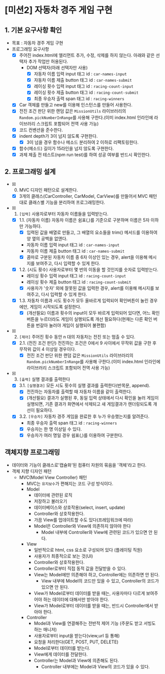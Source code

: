 # [미션2] 자동차 경주 게임 구현

## 1. 기본 요구사항 확인

- 목표 : 자동차 경주 게임 구현
- 프로그래밍 요구사항
  - [x] 주어진 index.html에 엘리먼트 추가, 수정, 삭제를 하지 않는다. 아래와 같은 선택자 추가 작업만 허용된다.
    - DOM 선택자(아래 선택자만 사용)
      - [x] 자동차 이름 입력 input 태그 id : `car-names-input`
      - [x] 자동차 이름 제출 button 태그 id : `car-names-submit`
      - [x] 레이싱 횟수 입력 input 태그 id : `racing-count-input`
      - [x] 레이싱 횟수 제출 button 태그 id : `racing-count-submit`
      - [x] 최종 우승자 출력 span 태그 id : `racing-winners`
  - [x] Car 객체를 만들고 new를 이용해 인스턴스를 만들어 사용한다.
  - [x] 전진 조건 판단 위한 랜덤 값은 `MissionUtils` 라이브러리의 `Random.pickNumberInRange`를 사용해 구한다.(이미 index.html 인라인에 라이브러리 스크립트 포함되어 전역 사용 가능)
  - [x] 코드 컨벤션을 준수한다.
  - [x] indent depth가 3이 넘지 않도록 구현한다.
    - [x] 3이 넘을 경우 함수나 메소드 분리하여 2 이하로 리팩토링한다.
  - [x] 함수(메소드) 길이가 15라인을 넘지 않도록 구현한다.
  - [x] 과제 제출 전 테스트(npm run test)를 하여 성공 여부를 반드시 확인한다.

## 2. 프로그래밍 설계

- [x] 0. MVC 디자인 패턴으로 설계한다.

  - [x] 3개의 클래스(CarController, CarModel, CarView)를 만들어서 MVC 패턴대로 클래스별 기능을 분리하여 프로그래밍한다.

- [x] 1. `[입력]` 사용자로부터 자동차 이름들을 입력받는다.

  - [x] 1.1. (자동차 이름) 자동차 이름은 쉼표(,)를 기준으로 구분하며 이름은 5자 이하만 가능하다.
    - [x] 입력된 값을 배열로 만들고, 그 배열의 요소들을 trim() 메서드를 이용하여 양 옆의 공백을 없앤다.
    - 자동차 이름 입력 input 태그 id : `car-names-input`
    - 자동차 이름 제출 button 태그 id : `car-names-submit`
    - [x] 콤마로 구분된 자동차 이름 중 6자 이상인 있는 경우, alert을 이용해 메시지를 보여주고, 다시 입력할 수 있게 한다.
  - [x] 1.2. (시도 횟수) 사용자로부터 몇 번의 이동을 할 것인지를 숫자로 입력받는다.
    - 레이싱 횟수 입력 input 태그 id : `racing-count-input`
    - 레이싱 횟수 제출 button 태그 id : `racing-count-submit`
    - [x] 사용자가 '숫자' 외에 잘못된 값을 입력한 경우, alert를 이용해 메시지를 보여주고, 다시 입력할 수 있게 한다.
  - [x] 1.3. 자동차 이름과 시도 횟수가 모두 올바르게 입력되어 확인버튼이 눌린 경우에만, 게임이 시작되도록 설정한다.
    - [x] (개선필요) 이름과 횟수의 input이 모두 바르게 입력되어 있다면, 어느 확인 버튼을 누르더라도 게임이 실행되도록 개선 필요하다(현재는 다른 확인 버튼을 번갈아 눌러야 게임이 실행되어 불편함)

- [x] 2. `[제어]` 주어진 횟수 동안 n 대의 자동차는 전진 또는 멈출 수 있다.

  - [x] 2.1. (전진 조건 판단) 전진하는 조건은 0에서 9 사이에서 무작위 값을 구한 후 무작위 값이 4 이상일 경우이다.
    - [x] 전진 조건 판단 위한 랜덤 값은 `MissionUtils` 라이브러리의 `Random.pickNumberInRange`를 사용해 구한다.(이미 index.html 인라인에 라이브러리 스크립트 포함되어 전역 사용 가능)

- [x] 3. `[출력]` 실행 결과를 출력한다
  - [x] 3.1. `[실행결과]` 모든 시도 횟수의 실행 결과를 출력한다(반목문, append).
    - [x] 전진하는 자동차를 출력할 때 자동차 이름을 같이 출력한다.
    - [x] (개선필요) 결과가 실행된 후, 동일 입력 상태에서 다시 확인을 눌러 게임이 실행되면, 기존 결과가 화면에서 삭제되고 새 게임결과가 렌더링되도록 개선이 필요하다.
  - [x] 3.2. `[우승자]` 자동차 경주 게임을 완료한 후 누가 우승했는지를 알려준다.
    - 최종 우승자 출력 span 태그 id : `racing-winners`
    - [x] 우승자는 한 명 이상일 수 있다.
    - [x] 우승자가 여러 명일 경우 쉼표(,)를 이용하여 구분한다.

## 객체지향 프로그래밍

- 데이터와 기능이 클래스로'캡슐화'된 컴퓨터 자원의 묶음을 '객체'라고 한다.
- 객체 지향 디자인 패턴
  - MVC(Model View Controller) 패턴
    - MVC는 `유지보수`가 편해지는 코드 구성 방식이다.
    - Model
      - 데이터에 관련된 로직
      - 저장하고 불러오기
      - 데이터베이스와 상호작용(select, insert, update)
      - Controller와 상호작용한다.
      - 가끔 View를 업데이트할 수도 있다(프레임워크에 따라)
      - Model은 Controller와 View에 의존하지 않아야 한다
        - Model 내부에 Controller와 View에 관련된 코드가 있으면 안 된다.
    - View
      - 일반적으로 html, css 요소로 구성되어 있다 (플레이팅 직원)
      - 사용자가 최종적으로 보는 것(UI)
      - Controller와 상호작용한다.
      - Controller로부터 직접 동적 값을 전달받을 수 있다.
      - View는 Model에만 의존해야 하고, Controller에는 의존하면 안 된다.
        - View 내부에 Model의 코드만 있을 수 있고, Controller의 코드가 있으면 안 된다.
      - View가 Model로부터 데이터를 받을 때는, 사용자마다 다르게 보여주어야 하는 데이터에 대해서만 받아야 한다.
      - View가 Model로부터 데이터를 받을 때는, 반드시 Controller에서 받아야 한다.
    - Controller
      - Model과 View를 연결해주는 전반적 제어 기능 (주문도 받고 서빙도 하는 매니저)
      - 사용자로부터 input을 받는다(view,url 등 통해)
      - 요청을 처리한다(GET, POST, PUT, DELETE)
      - Model로부터 데이터를 받는다.
      - View에게 데이터를 전달한다.
      - Controller는 Model과 View에 의존해도 된다.
        - Controller 내부에는 Model과 View의 코드가 있을 수 있다.
